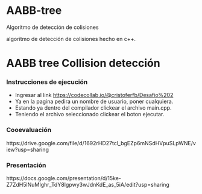 # AABB-tree
Algoritmo de detección de colisiones

algoritmo de detección de colisiones hecho en c++.

<h1>AABB tree Collision detección</h1>

<h3>Instrucciones de ejecución</h3>

- Ingresar al link https://codecollab.io/@cristoferfb/Desafio%202
- Ya en la pagina pedira un nombre de usuario, poner cualquiera.
- Estando ya dentro del compilador clickear el archivo main.cpp.
- Teniendo el archivo seleccionado clickear el boton ejecutar.


<h3>Cooevaluación</h3>
https://drive.google.com/file/d/1692rHD27tcl_bgEZp6mNSdHVpuSLpWNE/view?usp=sharing


<h3>Presentación</h3>
https://docs.google.com/presentation/d/15ke-Z7ZdH5lNuMIghr_TdY8Igpwy3wJdnKdE_as_5iA/edit?usp=sharing
